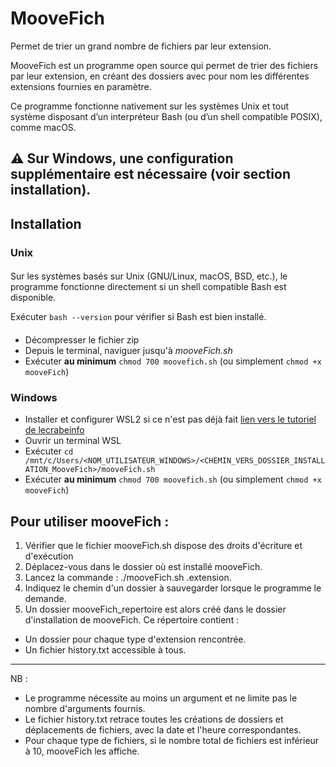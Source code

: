 # MooveFich
Permet de trier un grand nombre de fichiers par leur extension.


MooveFich est un programme open source qui permet de trier des fichiers par leur extension, en créant des dossiers avec pour nom les différentes extensions fournies en paramètre.


Ce programme fonctionne nativement sur les systèmes Unix et tout système disposant d’un interpréteur Bash (ou d’un shell compatible POSIX), comme macOS. 


⚠ Sur Windows, une configuration supplémentaire est nécessaire (voir section installation).
---

## Installation

### Unix
####

Sur les systèmes basés sur Unix (GNU/Linux, macOS, BSD, etc.), le programme fonctionne directement si un shell compatible Bash est disponible.

Exécuter `bash --version` pour vérifier si Bash est bien installé.

####

- Décompresser le fichier zip
- Depuis le terminal, naviguer jusqu'à *mooveFich.sh*
- Exécuter **au minimum** `chmod 700 moovefich.sh` (ou simplement `chmod +x mooveFich`)

### Windows

- Installer et configurer WSL2 si ce n'est pas déjà fait [lien vers le tutoriel de lecrabeinfo](https://lecrabeinfo.net/tutoriels/installer-wsl-windows-subsystem-for-linux-sur-windows-10/)
- Ouvrir un terminal WSL
- Exécuter `cd /mnt/c/Users/<NOM_UTILISATEUR_WINDOWS>/<CHEMIN_VERS_DOSSIER_INSTALLATION_MooveFich>/mooveFich.sh`
- Exécuter **au minimum** `chmod 700 moovefich.sh` (ou simplement `chmod +x mooveFich`)



## Pour utiliser mooveFich :
1) Vérifier que le fichier mooveFich.sh dispose des droits d'écriture et d'exécution 
2) Déplacez-vous dans le dossier où est installé mooveFich.
3) Lancez la commande : ./mooveFich.sh .extension.
4) Indiquez le chemin d'un dossier à sauvegarder lorsque le programme le demande.
5) Un dossier mooveFich_repertoire est alors créé dans le dossier d'installation de mooveFich. Ce répertoire contient :
- Un dossier pour chaque type d'extension rencontrée.
- Un fichier history.txt accessible à tous.
---
NB :
- Le programme nécessite au moins un argument et ne limite pas le nombre d'arguments fournis.
- Le fichier history.txt retrace toutes les créations de dossiers et déplacements de fichiers, avec la date et l'heure correspondantes.
- Pour chaque type de fichiers, si le nombre total de fichiers est inférieur à 10, mooveFich les affiche. 
